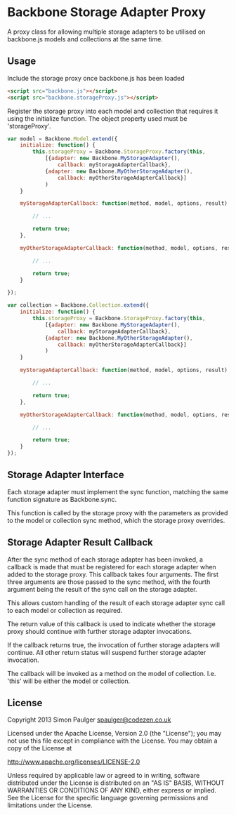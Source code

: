 # Backbone Storage Adapter Proxy

A proxy class for allowing multiple storage adapters to be utilised on backbone.js
models and collections at the same time.

## Usage

Include the storage proxy once backbone.js has been loaded

```html
<script src="backbone.js"></script>
<script src="backbone.storageProxy.js"></script>
```
Register the storage proxy into each model and collection that requires it
using the initialize function. The object property used must be 'storageProxy'.

```javascript
var model = Backbone.Model.extend({
    initialize: function() {
        this.storageProxy = Backbone.StorageProxy.factory(this,
            [{adapter: new Backbone.MyStorageAdapter(),
                callback: myStorageAdapterCallback},
            {adapter: new Backbone.MyOtherStorageAdapter(),
                callback: myOtherStorageAdapterCallback}]
            )
    }

    myStorageAdapterCallback: function(method, model, options, result) {

        // ...

        return true;
    },

    myOtherStorageAdapterCallback: function(method, model, options, result) {

        // ...

        return true;
    }

});

var collection = Backbone.Collection.extend({
    initialize: function() {
        this.storageProxy = Backbone.StorageProxy.factory(this,
            [{adapter: new Backbone.MyStorageAdapter(),
                callback: myStorageAdapterCallback},
            {adapter: new Backbone.MyOtherStorageAdapter(),
                callback: myOtherStorageAdapterCallback}]
            )
    }

    myStorageAdapterCallback: function(method, model, options, result) {

        // ...

        return true;
    },

    myOtherStorageAdapterCallback: function(method, model, options, result) {

        // ...

        return true;
    }
});
```

## Storage Adapter Interface

Each storage adapter must implement the sync function, matching the same function signature
as Backbone.sync.

This function is called by the storage proxy with the parameters as provided to the model or
collection sync method, which the storage proxy overrides.

## Storage Adapter Result Callback

After the sync method of each storage adapter has been invoked, a callback is made that must
be registered for each storage adapter when added to the storage proxy. This callback
takes four arguments. The first three arguments are those passed to the sync method, with
the fourth argument being the result of the sync call on the storage adapter.

This allows custom handling of the result of each storage adapter sync call to each model or
collection as required.

The return value of this callback is used to indicate whether the storage proxy should continue
with further storage adapter invocations.

If the callback returns true, the invocation of further storage adapters will continue. All
other return status will suspend further storage adapter invocation.

The callback will be invoked as a method on the model of collection. I.e. 'this' will be
either the model or collection.

## License

Copyright 2013 Simon Paulger <spaulger@codezen.co.uk>

Licensed under the Apache License, Version 2.0 (the "License");
you may not use this file except in compliance with the License.
You may obtain a copy of the License at

http://www.apache.org/licenses/LICENSE-2.0

Unless required by applicable law or agreed to in writing, software
distributed under the License is distributed on an "AS IS" BASIS,
WITHOUT WARRANTIES OR CONDITIONS OF ANY KIND, either express or implied.
See the License for the specific language governing permissions and
limitations under the License.
